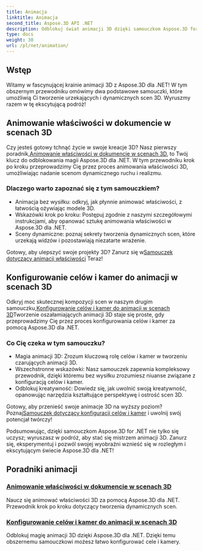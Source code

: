 ```yaml
---
title: Animacja
linktitle: Animacja
second_title: Aspose.3D API .NET
description: Odblokuj świat animacji 3D dzięki samouczkom Aspose.3D for .NET. Naucz się animować właściwości oraz bez wysiłku konfigurować cele i kamery dla dynamicznych scen.
type: docs
weight: 30
url: /pl/net/animation/
---
```

## Wstęp

Witamy w fascynującej krainie animacji 3D z Aspose.3D dla .NET! W tym obszernym przewodniku omówimy dwa podstawowe samouczki, które umożliwią Ci tworzenie urzekających i dynamicznych scen 3D. Wyruszmy razem w tę ekscytującą podróż!

## Animowanie właściwości w dokumencie w scenach 3D
Czy jesteś gotowy tchnąć życie w swoje kreacje 3D? Nasz pierwszy poradnik,[Animowanie właściwości w dokumencie w scenach 3D](./property-to-document/), to Twój klucz do odblokowania magii Aspose.3D dla .NET. W tym przewodniku krok po kroku przeprowadzimy Cię przez proces animowania właściwości 3D, umożliwiając nadanie scenom dynamicznego ruchu i realizmu.

### Dlaczego warto zapoznać się z tym samouczkiem?
- Animacja bez wysiłku: odkryj, jak płynnie animować właściwości, z łatwością ożywiając modele 3D.
- Wskazówki krok po kroku: Postępuj zgodnie z naszymi szczegółowymi instrukcjami, aby opanować sztukę animowania właściwości w Aspose.3D dla .NET.
- Sceny dynamiczne: poznaj sekrety tworzenia dynamicznych scen, które urzekają widzów i pozostawiają niezatarte wrażenie.

 Gotowy, aby ulepszyć swoje projekty 3D? Zanurz się w[Samouczek dotyczący animacji właściwości](./property-to-document/) Teraz!

## Konfigurowanie celów i kamer do animacji w scenach 3D
 Odkryj moc skutecznej kompozycji scen w naszym drugim samouczku,[Konfigurowanie celów i kamer do animacji w scenach 3D](./setup-target-camera/)Tworzenie oszałamiających animacji 3D staje się proste, gdy przeprowadzimy Cię przez proces konfigurowania celów i kamer za pomocą Aspose.3D dla .NET.

### Co Cię czeka w tym samouczku?
- Magia animacji 3D: Zrozum kluczową rolę celów i kamer w tworzeniu czarujących animacji 3D.
- Wszechstronne wskazówki: Nasz samouczek zapewnia kompleksowy przewodnik, dzięki któremu bez wysiłku zrozumiesz niuanse związane z konfiguracją celów i kamer.
- Odblokuj kreatywność: Dowiedz się, jak uwolnić swoją kreatywność, opanowując narzędzia kształtujące perspektywę i ostrość scen 3D.

 Gotowy, aby przenieść swoje animacje 3D na wyższy poziom? Poznaj[Samouczek dotyczący konfiguracji celów i kamer](./setup-target-camera/) i uwolnij swój potencjał twórczy!

Podsumowując, dzięki samouczkom Aspose.3D for .NET nie tylko się uczysz; wyruszasz w podróż, aby stać się mistrzem animacji 3D. Zanurz się, eksperymentuj i pozwól swojej wyobraźni wznieść się w rozległym i ekscytującym świecie Aspose.3D dla .NET!
## Poradniki animacji
### [Animowanie właściwości w dokumencie w scenach 3D](./property-to-document/)
Naucz się animować właściwości 3D za pomocą Aspose.3D dla .NET. Przewodnik krok po kroku dotyczący tworzenia dynamicznych scen.
### [Konfigurowanie celów i kamer do animacji w scenach 3D](./setup-target-camera/)
Odblokuj magię animacji 3D dzięki Aspose.3D dla .NET. Dzięki temu obszernemu samouczkowi możesz łatwo konfigurować cele i kamery.